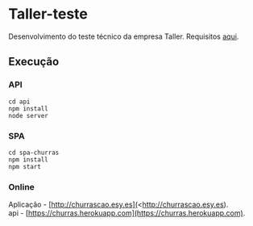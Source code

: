 # Taller-teste
Desenvolvimento do teste técnico da empresa Taller. Requisitos [aqui](https://github.com/TallerWebSolutions/teste-tecnico).<br>

## Execução

### API
```
cd api
npm install
node server
```

### SPA
```
cd spa-churras
npm install
npm start
```

### Online

Aplicação - [http://churrascao.esy.es](<http://churrascao.esy.es).<br>
api - [https://churras.herokuapp.com](https://churras.herokuapp.com).
